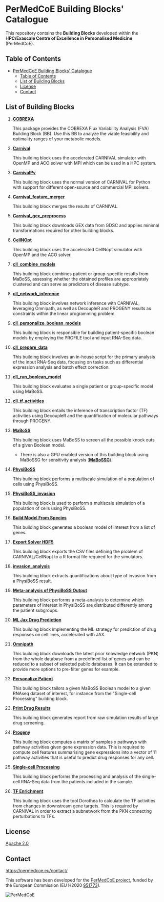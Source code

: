 # PerMedCoE Building Blocks' Catalogue

This repository contains the **Building Blocks** developed within the **HPC/Exascale Centre of Excellence in Personalised Medicine** (PerMedCoE).

## Table of Contents

- [PerMedCoE Building Blocks' Catalogue](#permedcoe-building-blocks-catalogue)
  - [Table of Contents](#table-of-contents)
  - [List of Building Blocks](#list-of-building-blocks)
  - [License](#license)
  - [Contact](#contact)

## List of Building Blocks

1. [**COBREXA**](COBREXA/)

   This package provides the COBREXA Flux Variability Analysis (FVA) Building Block (BB). Use this BB to analyze the viable feasibility and optimality ranges of your metabolic models.

2. [**Carnival**](Carnival/)

    This building block uses the accelerated CARNIVAL simulator with OpenMP and ACO solver with MPI which can be used in a HPC system.

3. [**CarnivalPy**](CarnivalPy/)

   This building block uses the normal version of CARNIVAL for Python with support for different open-source and commercial MPI solvers.

4. [**Carnival_feature_merger**](Carnival_feature_merger/)

   This building block merges the results of CARNIVAL.

5. [**Carnival_gex_preprocess**](Carnival_gex_preprocess/)

    This building block downloads GEX data from GDSC and applies minimal transformations required for other building blocks.

6. [**CellNOpt**](CellNOpt/)

    This building block uses the accelerated CellNopt simulator with OpenMP and the ACO solver.

7. [**cll_combine_models**](cll_combine_models/)

    This building block combines patient or group-specific results from MaBoSS, assessing whether the obtained profiles are appropriately clustered and can serve as predictors of disease subtype.

8. [**cll_network_inference**](cll_network_inference/)

    This building block involves network inference with CARNIVAL, leveraging Omnipath, as well as DecoupleR and PROGENY results as constraints within the linear programming problem.

9. [**cll_personalize_boolean_models**](cll_personalize_boolean_models/)

    This building block is responsible for building patient-specific boolean models by employing the PROFILE tool and input RNA-Seq data.

10. [**cll_prepare_data**](cll_prepare_data/)

    This building block involves an in-house script for the primary analysis of the input RNA-Seq data, focusing on tasks such as differential expression analysis and batch effect correction.

11. [**cll_run_boolean_model**](cll_run_boolean_model/)

    This building block evaluates a single patient or group-specific model using MaBoSS.

12. [**cll_tf_activities**](cll_tf_activities/)

    This building block entails the inference of transcription factor (TF) activities using DecoupleR and the quantification of molecular pathways through PROGENY.

13. [**MaBoSS**](MaBoSS/)

    This building block uses MaBoSS to screen all the possible knock outs of a given Boolean model.

    * There is also a GPU enabled version of this building block using MaBoSSG for sensitivity analysis ([**MaBoSSG**](MaBoSSG/)).

14. [**PhysiBoSS**](PhysiBoSS/)

    This building block performs a multiscale simulation of a population of cells using PhysiBoSS.

15. [**PhysiBoSS_invasion**](PhysiBoSS_invasion/)

    This building block is used to perform a multiscale simulation of a population of cells using PhysiBoSS.

16. [**Build Model From Species**](build_model_from_species/)

    This building block generates a boolean model of interest from a list of genes.

17. [**Export Solver HDF5**](export_solver_hdf5/)

    This building block exports the CSV files defining the problem of CARNIVAL/CellNopt to a R format file required for the simulators.

18. [**invasion_analysis**](invasion_analysis/)

    This building block extracts quantifications about type of invasion from a PhysiBoSS result.

19. [**Meta-analysis of PhysiBoSS Output**](meta_analysis/)

    This building block performs a meta-analysis to determine which parameters of interest in PhysiBoSS are distributed differently among the patient subgroups.

20. [**ML Jax Drug Prediction**](ml_jax_drug_prediction/)

    This building block implementing the ML strategy for prediction of drug responses on cell lines, accelerated with JAX.

21. [**Omnipath**](omnipath/)

    This building block downloads the latest prior knowledge network (PKN) from the whole database from a predefined list of genes and can be reduced to a subset of selected public databases. It can be extended to provide more options to pre-filter genes for example.

22. [**Personalize Patient**](personalize_patient/)

    This building block tailors a given MaBoSS Boolean model to a given RNAseq dataset of interest, for instance from the "Single-cell Processing" building block.

23. [**Print Drug Results**](print_drug_results/)

    This building block generates report from raw simulation results of large drug screening.

24. [**Progeny**](progeny/)

    This building block computes a matrix of samples x pathways with pathway activities given gene expression data. This is required to compute cell features summarising gene expressions into a vector of 11 pathway activities that is useful to predict drug responses for any cell.

25. [**Single-cell Processing**](single_cell_processing/)

    This building block performs the processing and analysis of the single-cell RNA-Seq data from the patients included in the sample.

26. [**TF Enrichment**](tf_enrichment/)

    This building block uses the tool Dorothea to calculate the TF activities from changes in downstream gene targets. This is required by CARNIVAL in order to extract a subnetwork from the PKN connecting perturbations to TFs.


## License

[Apache 2.0](https://www.apache.org/licenses/LICENSE-2.0)

## Contact

<https://permedcoe.eu/contact/>

This software has been developed for the [PerMedCoE project](https://permedcoe.eu/), funded by the European Commission (EU H2020 [951773](https://cordis.europa.eu/project/id/951773)).

![](https://permedcoe.eu/wp-content/uploads/2020/11/logo_1.png "PerMedCoE")
